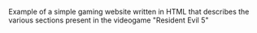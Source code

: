 Example of a simple gaming website written in HTML that describes the various sections present in the videogame "Resident Evil 5"
